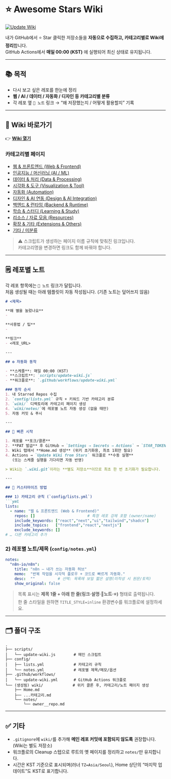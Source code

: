# ⭐ Awesome Stars Wiki

[![Update Wiki](https://github.com/eeeunhey/awesome-stars/actions/workflows/update-wiki.yml/badge.svg)](https://github.com/eeeunhey/awesome-stars/actions/workflows/update-wiki.yml)

내가 GitHub에서 ⭐ Star 클릭한 저장소들을 **자동으로 수집하고, 카테고리별로 Wiki에 정리**합니다.  
GitHub Actions에서 **매일 00:00 (KST)** 에 실행되어 최신 상태로 유지됩니다.


---

## 📚 목적
- 다시 보고 싶은 레포를 한눈에 정리  
- **웹 / AI / 데이터 / 자동화 / 디자인 등 카테고리별 분류**  
- 각 레포 옆 `📝 노트` 링크 → “왜 저장했는지 / 어떻게 활용할지” 기록  

---

## 📖 Wiki 바로가기
👉 **[Wiki 열기](https://github.com/eeeunhey/awesome-stars/wiki)**

### 카테고리별 페이지
- [웹 & 프론트엔드 (Web & Frontend)](https://github.com/eeeunhey/awesome-stars/wiki/웹-&-프론트엔드-(Web-&-Frontend))  
- [인공지능 / 머신러닝 (AI / ML)](https://github.com/eeeunhey/awesome-stars/wiki/인공지능---머신러닝-(AI---ML))  
- [데이터 & 처리 (Data & Processing)](https://github.com/eeeunhey/awesome-stars/wiki/데이터-&-처리-(Data-&-Processing))  
- [시각화 & 도구 (Visualization & Tool)](https://github.com/eeeunhey/awesome-stars/wiki/시각화-&-도구-(Visualization-&-Tool))  
- [자동화 (Automation)](https://github.com/eeeunhey/awesome-stars/wiki/자동화-(Automation))  
- [디자인 & AI 연동 (Design & AI Integration)](https://github.com/eeeunhey/awesome-stars/wiki/디자인-&-AI-연동-(Design-&-AI-Integration))  
- [백엔드 & 런타임 (Backend & Runtime)](https://github.com/eeeunhey/awesome-stars/wiki/백엔드-&-런타임-(Backend-&-Runtime))  
- [학습 & 스터디 (Learning & Study)](https://github.com/eeeunhey/awesome-stars/wiki/학습-&-스터디-(Learning-&-Study))  
- [리소스 / 자료 모음 (Resources)](https://github.com/eeeunhey/awesome-stars/wiki/리소스---자료-모음-(Resources))  
- [확장 & 기타 (Extensions & Others)](https://github.com/eeeunhey/awesome-stars/wiki/확장-&-기타-(Extensions-&-Others))  
- [기타 / 미분류](https://github.com/eeeunhey/awesome-stars/wiki/기타---미분류)  

> ⚠️ 스크립트가 생성하는 페이지 이름 규칙에 맞춰진 링크입니다.  
> 카테고리명을 변경하면 링크도 함께 바꿔야 합니다.

---

## 🗒️ 레포별 노트
각 레포 항목에는 `📝 노트` 링크가 달립니다.  
처음 생성될 때는 아래 템플릿이 자동 작성됩니다. (기존 노트는 덮어쓰지 않음)

```md
# <제목>

**왜 별을 눌렀나요**
- 

**사용법 / 팁**
- 

**링크**
- <레포_URL>

---

## ⚙️ 자동화 동작

- **스케줄**: 매일 00:00 (KST)  
- **스크립트**: `scripts/update-wiki.js`  
- **워크플로**: `.github/workflows/update-wiki.yml`  

### 동작 순서
1. 내 Starred Repos 수집  
2. `config/lists.yml` 규칙 + 키워드 기반 카테고리 분류  
3. `wiki/` 디렉토리에 카테고리 페이지 생성  
4. `wiki/notes/`에 레포별 노트 자동 생성 (없을 때만)  
5. 자동 커밋 & 푸시  

---

## 🚀 빠른 시작

1. 레포를 **포크/클론**  
2. **PAT 발급** 후 GitHub → `Settings → Secrets → Actions` → `STAR_TOKEN` 등록  
3. Wiki 탭에서 **Home.md 생성** (위키 초기화용, 최초 1회만 필요)  
4. Actions → `Update Wiki from Stars` 워크플로 **수동 실행**  
   (또는 스케줄 실행을 기다리면 자동 반영)  

> Wiki는 `.wiki.git`이라는 **별도 저장소**이므로 최초 한 번 초기화가 필요합니다.  

---

## 🧩 커스터마이즈 방법

### 1) 카테고리 규칙 (`config/lists.yml`)
```yml
lists:
  - name: "웹 & 프론트엔드 (Web & Frontend)"
    repos: []                       # 특정 레포 강제 포함 (owner/name)
    include_keywords: ["react","next","ui","tailwind","shadcn"]
    include_topics:   ["frontend","react","nextjs"]
    exclude_keywords: []
# … 다른 카테고리 추가
```

### 2) 레포별 노트/제목 (`config/notes.yml`)
```yml
notes:
  "n8n-io/n8n":
    title: "n8n — 내가 쓰는 자동화 허브"
    memo:  "반복 작업을 시각적 플로우 + 코드로 빠르게 자동화."
    desc:  ""          # 선택: 목록에 보일 짧은 설명(미작성 시 원문/토픽)
    show_original: false
```

> 목록 표시는 **제목 1줄 + 아래 한 줄(링크·설명·📝노트·⭐)** 형태로 출력됩니다.  
> 한 줄 스타일을 원하면 `TITLE_STYLE=inline` 환경변수를 워크플로에 설정하세요.

---

## 🗂 폴더 구조
```
.
├── scripts/
│   └── update-wiki.js        # 메인 스크립트
├── config/
│   ├── lists.yml             # 카테고리 규칙
│   └── notes.yml             # 레포별 제목/메모/옵션
├── .github/workflows/
│   └── update-wiki.yml       # GitHub Actions 워크플로
└── (생성됨) wiki/             # 위키 클론 후, 카테고리/노트 페이지 생성
    ├── Home.md
    ├── ...카테고리.md
    └── notes/
        └── owner__repo.md
```

---

## ✅ 기타
- `.gitignore`에 `wiki/`를 추가해 **메인 레포 커밋에 포함되지 않도록** 권장합니다. (Wiki는 별도 저장소)
- 워크플로의 Cleanup 스텝으로 루트의 옛 페이지를 정리하고 `notes/`만 유지합니다.
- 시간은 KST 기준으로 표시되며(러너 `TZ=Asia/Seoul`), Home 상단의 “마지막 업데이트”도 KST로 표기합니다.
